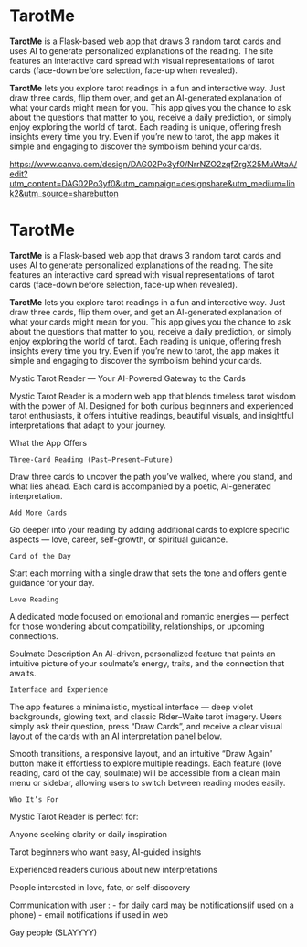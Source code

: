 # TarotMe

**TarotMe** is a Flask-based web app that draws 3 random tarot cards and uses AI to generate personalized explanations of the reading. The site features an interactive card spread with visual representations of tarot cards (face-down before selection, face-up when revealed).

**TarotMe** lets you explore tarot readings in a fun and interactive way. Just draw three cards, flip them over, and get an AI-generated explanation of what your cards might mean for you. This app gives you the chance to ask about the questions that matter to you, receive a daily prediction, or simply enjoy exploring the world of tarot. Each reading is unique, offering fresh insights every time you try. Even if you’re new to tarot, the app makes it simple and engaging to discover the symbolism behind your cards.



https://www.canva.com/design/DAG02Po3yf0/NrrNZO2zqfZrgX25MuWtaA/edit?utm_content=DAG02Po3yf0&utm_campaign=designshare&utm_medium=link2&utm_source=sharebutton

# TarotMe

**TarotMe** is a Flask-based web app that draws 3 random tarot cards and uses AI to generate personalized explanations of the reading. 
The site features an interactive card spread with visual representations of tarot cards (face-down before selection, face-up when revealed).

**TarotMe** lets you explore tarot readings in a fun and interactive way. Just draw three cards, flip them over, and get an AI-generated explanation of what your cards might mean for you. 
This app gives you the chance to ask about the questions that matter to you, receive a daily prediction, or simply enjoy exploring the world of tarot. 
Each reading is unique, offering fresh insights every time you try. Even if you’re new to tarot, the app makes it simple and engaging to discover the symbolism behind your cards.


 Mystic Tarot Reader — Your AI-Powered Gateway to the Cards

Mystic Tarot Reader is a modern web app that blends timeless tarot wisdom with the power of AI. Designed for both curious beginners and experienced tarot enthusiasts, it offers intuitive readings, beautiful visuals, and insightful interpretations that adapt to your journey.

 What the App Offers

	Three-Card Reading (Past–Present–Future)
Draw three cards to uncover the path you’ve walked, where you stand, and what lies ahead. Each card is accompanied by a poetic, AI-generated interpretation.

	Add More Cards
Go deeper into your reading by adding additional cards to explore specific aspects — love, career, self-growth, or spiritual guidance.

	Card of the Day
Start each morning with a single draw that sets the tone and offers gentle guidance for your day.

	Love Reading 
A dedicated mode focused on emotional and romantic energies — perfect for those wondering about compatibility, relationships, or upcoming connections.

Soulmate Description 
An AI-driven, personalized feature that paints an intuitive picture of your soulmate’s energy, traits, and the connection that awaits.

	Interface and Experience

The app features a minimalistic, mystical interface — deep violet backgrounds, glowing text, and classic Rider–Waite tarot imagery.
Users simply ask their question, press “Draw Cards”, and receive a clear visual layout of the cards with an AI interpretation panel below.

Smooth transitions, a responsive layout, and an intuitive “Draw Again” button make it effortless to explore multiple readings. Each feature (love reading, card of the day, soulmate) will be accessible from a clean main menu or sidebar, allowing users to switch between reading modes easily.

	Who It’s For

Mystic Tarot Reader is perfect for:

Anyone seeking clarity or daily inspiration

Tarot beginners who want easy, AI-guided insights

Experienced readers curious about new interpretations

People interested in love, fate, or self-discovery

Communication with user :
	- for daily card may be notifications(if used on a phone)
	- email notifications if used in web 
	
Gay people (SLAYYYY)
